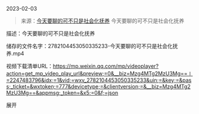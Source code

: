 2023-02-03

> 来源：[今天要聊的可不只是社会化抚养](http://mp.weixin.qq.com/s?__biz=Mzg4MTg2MzU3Mg==&mid=2247483796&idx=1&sn=aecb73a2379d9c679527ed857b36e7ea&chksm=cf5e3f6ff829b679207deea4706aaece8260f76dba17251e8cbc7923a8dc4d4100e7fd2e9858&scene=27#wechat_redirect)
> 今天要聊的可不只是社会化抚养

描述：今天要聊的可不只是社会化抚养

储存的文件名字：2782104453050335233-今天要聊的可不只是社会化抚养.mp4

视频下载清单URL：https://mp.weixin.qq.com/mp/videoplayer?action=get_mp_video_play_url&preview;=0&__biz=Mzg4MTg2MzU3Mg==∣=2247483796&idx;=1&vid;=wxv_2782104453050335233&uin;=&key;=&pass;_ticket=&wxtoken;=777&devicetype;=&clientversion;=&__biz=Mzg4MTg2MzU3Mg==&appmsg;_token=&x5;=0&f;=json

展开

